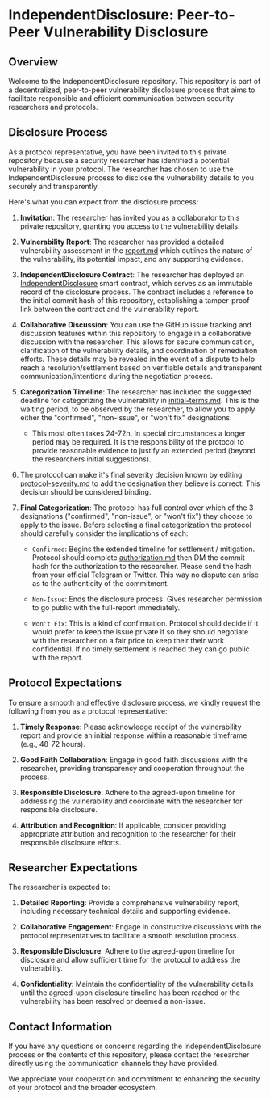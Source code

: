 # IndependentDisclosure: Peer-to-Peer Vulnerability Disclosure

## Overview
Welcome to the IndependentDisclosure repository. This repository is part of a decentralized, peer-to-peer vulnerability disclosure process that aims to facilitate responsible and efficient communication between security researchers and protocols.

## Disclosure Process
As a protocol representative, you have been invited to this private repository because a security researcher has identified a potential vulnerability in your protocol. The researcher has chosen to use the IndependentDisclosure process to disclose the vulnerability details to you securely and transparently.

Here's what you can expect from the disclosure process:

1. **Invitation**: The researcher has invited you as a collaborator to this private repository, granting you access to the vulnerability details.

2. **Vulnerability Report**: The researcher has provided a detailed vulnerability assessment in the [report.md](./report.md) which outlines the nature of the vulnerability, its potential impact, and any supporting evidence.

3. **IndependentDisclosure Contract**: The researcher has deployed an [IndependentDisclosure](https://gist.github.com/0xKorok/cb1925bd68cf919b6d18181d46dd3cce) smart contract, which serves as an immutable record of the disclosure process. The contract includes a reference to the initial commit hash of this repository, establishing a tamper-proof link between the contract and the vulnerability report.

4. **Collaborative Discussion**: You can use the GitHub issue tracking and discussion features within this repository to engage in a collaborative discussion with the researcher. This allows for secure communication, clarification of the vulnerability details, and coordination of remediation efforts. These details may be revealed in the event of a dispute to help reach a resolution/settlement based on verifiable details and transparent communication/intentions during the negotiation process.

5. **Categorization Timeline**: The researcher has included the suggested deadline for categorizing the vulnerability in [initial-terms.md](./initial-terms.md). This is the waiting period, to be observed by the researcher, to allow you to apply either the "confirmed", "non-issue", or "won't fix" designations.
    * This most often takes 24-72h. In special circumstances a longer period may be required. It is the responsibility of the protocol to provide reasonable evidence to justify an extended period (beyond the researchers initial suggestions).

6. The protocol can make it's final severity decision known by editing [protocol-severity.md](./protocol-severity.md) to add the designation they believe is correct. This decision should be considered binding. 

7. **Final Categorization**: The protocol has full control over which of the 3 designations ("confirmed", "non-issue", or "won't fix") they choose to apply to the issue. Before selecting a final categorization the protocol should carefully consider the implications of each:
    * `Confirmed`: Begins the extended timeline for settlement / mitigation. Protocol should complete [authorization.md](./authorization.md) then DM the commit hash for the authorization to the researcher. Please send the hash from your official Telegram or Twitter. This way no dispute can arise as to the authenticity of the commitment. 

    * `Non-Issue`: Ends the disclosure process. Gives researcher permission to go public with the full-report immediately.

    * `Won't Fix`: This is a kind of confirmation. Protocol should decide if it would prefer to keep the issue private if so they should negotiate with the researcher on a fair price to keep their their work confidential. If no timely settlement is reached they can go public with the report.


## Protocol Expectations
To ensure a smooth and effective disclosure process, we kindly request the following from you as a protocol representative:

1. **Timely Response**: Please acknowledge receipt of the vulnerability report and provide an initial response within a reasonable timeframe (e.g., 48-72 hours).

2. **Good Faith Collaboration**: Engage in good faith discussions with the researcher, providing transparency and cooperation throughout the process.

3. **Responsible Disclosure**: Adhere to the agreed-upon timeline for addressing the vulnerability and coordinate with the researcher for responsible disclosure.

4. **Attribution and Recognition**: If applicable, consider providing appropriate attribution and recognition to the researcher for their responsible disclosure efforts.

## Researcher Expectations
The researcher is expected to:

1. **Detailed Reporting**: Provide a comprehensive vulnerability report, including necessary technical details and supporting evidence.

2. **Collaborative Engagement**: Engage in constructive discussions with the protocol representatives to facilitate a smooth resolution process.

3. **Responsible Disclosure**: Adhere to the agreed-upon timeline for disclosure and allow sufficient time for the protocol to address the vulnerability.

4. **Confidentiality**: Maintain the confidentiality of the vulnerability details until the agreed-upon disclosure timeline has been reached or the vulnerability has been resolved or deemed a non-issue.

## Contact Information
If you have any questions or concerns regarding the IndependentDisclosure process or the contents of this repository, please contact the researcher directly using the communication channels they have provided.

We appreciate your cooperation and commitment to enhancing the security of your protocol and the broader ecosystem.